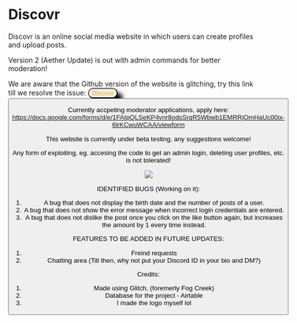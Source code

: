 # Discovr
Discovr is an online social media website in which users can create profiles and upload posts.

Version 2 (Aether Update) is out with admin commands for better moderation!

We are aware that the Github version of the website is glitching, try this link till we resolve the issue: <a href="https://discovr-v2.glitch.me/"> <button style="border-radius:10px; box-shadow:10px 10px 10px black; color:orange;"> Discovr <button> </a>

Currently accpeting moderator applications, apply here: https://docs.google.com/forms/d/e/1FAIpQLSeKP4vnr8odsSrqR5Wbwb1EMRRjOmHaUc00ix-6lrKCwuWCAA/viewform

This website is currently under beta testing, any suggestions welcome!

Any form of exploiting, eg. accesing the code to get an admin login, deleting user profiles, etc. is not tolerated!

<img src="https://cdn.glitch.global/50b1383c-fc76-44e1-9dbf-07887448a437/Screenshot%202023-12-05%20at%205.44.23%E2%80%AFPM.png?v=1701778507174"/>

IDENTIFIED BUGS (Working on it):
1. A bug that does not display the birth date and the number of posts of a user.
2. A bug that does not show the error message when incorrect login credentials are entered.
3. A bug that does not dislike the post once you click on the like button again, but increases the amount by 1 every time instead.

   
FEATURES TO BE ADDED IN FUTURE UPDATES:
1. Freind requests
2. Chatting area (Till then, why not put your Discord ID in your bio and DM?)


Credits:
1. Made using Glitch, (foremerly Fog Creek)
2. Database for the project - Airtable
3. I made the logo myself lol

